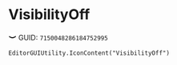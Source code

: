 # VisibilityOff
![](/img/VisibilityOff.png)
GUID: `7150048286184752995`
```
EditorGUIUtility.IconContent("VisibilityOff")
```
